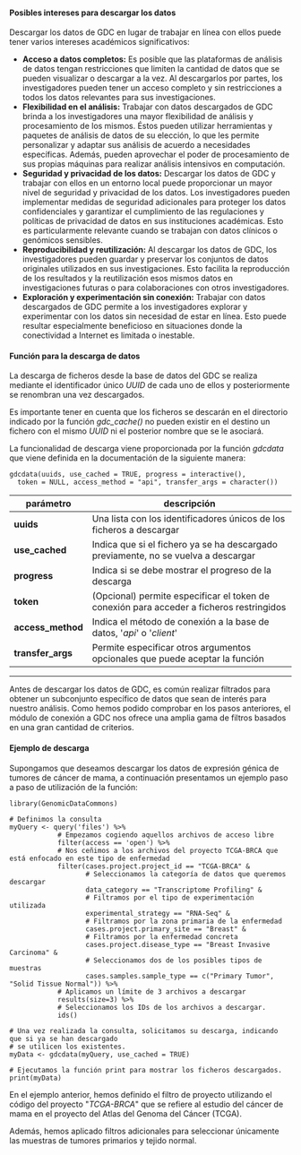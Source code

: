 #### Posibles intereses para descargar los datos

Descargar los datos de GDC en lugar de trabajar en línea con ellos puede tener varios intereses académicos significativos:

* **Acceso a datos completos:** Es posible que las plataformas de análisis de datos tengan restricciones que limiten la cantidad de datos que se pueden visualizar o descargar a la vez. Al descargarlos por partes, los investigadores pueden tener un acceso completo y sin restricciones a todos los datos relevantes para sus investigaciones.
* **Flexibilidad en el análisis:** Trabajar con datos descargados de GDC brinda a los investigadores una mayor flexibilidad de análisis y procesamiento de los mismos. Éstos pueden utilizar herramientas y paquetes de análisis de datos de su elección, lo que les permite personalizar y adaptar sus análisis de acuerdo a necesidades específicas. Además, pueden aprovechar el poder de procesamiento de sus propias máquinas para realizar análisis intensivos en computación.
* **Seguridad y privacidad de los datos:** Descargar los datos de GDC y trabajar con ellos en un entorno local puede proporcionar un mayor nivel de seguridad y privacidad de los datos. Los investigadores pueden implementar medidas de seguridad adicionales para proteger los datos confidenciales y garantizar el cumplimiento de las regulaciones y políticas de privacidad de datos en sus instituciones académicas. Esto es particularmente relevante cuando se trabajan con datos clínicos o genómicos sensibles.
* **Reproducibilidad y reutilización:** Al descargar los datos de GDC, los investigadores pueden guardar y preservar los conjuntos de datos originales utilizados en sus investigaciones. Esto facilita la reproducción de los resultados y la reutilización esos mismos datos en investigaciones futuras o para colaboraciones con otros investigadores. 
* **Exploración y experimentación sin conexión:** Trabajar con datos descargados de GDC permite a los investigadores explorar y experimentar con los datos sin necesidad de estar en línea. Esto puede resultar especialmente beneficioso en situaciones donde la conectividad a Internet es limitada o inestable.


#### Función para la descarga de datos

La descarga de ficheros desde la base de datos del GDC se realiza mediante el identificador único *UUID* de cada uno de ellos y posteriormente se renombran una vez descargados.

Es importante tener en cuenta que los ficheros se descarán en el directorio indicado por la función *gdc_cache()* no pueden existir en el destino un fichero con el mismo *UUID* ni el posterior nombre que se le asociará.

La funcionalidad de descarga viene proporcionada por la función *gdcdata* que viene definida en la documentación de la siguiente manera:

```{r}
gdcdata(uuids, use_cached = TRUE, progress = interactive(),
  token = NULL, access_method = "api", transfer_args = character())
```

|parámetro  |descripción|
|---------  |-----------|
|**uuids** | Una lista con los identificadores únicos de los ficheros a descargar|
|**use_cached** | Indica que si el fichero ya se ha descargado previamente, no se vuelva a descargar|
|**progress** | Indica si se debe mostrar el progreso de la descarga|
|**token** | (Opcional) permite especificar el token de conexión para acceder a ficheros restringidos|
|**access_method** | Indica el método de conexión a la base de datos, '*api*' o '*client*'|
|**transfer_args** | Permite especificar otros argumentos opcionales que puede aceptar la función |

--------------------------------

Antes de descargar los datos de GDC, es común realizar filtrados para obtener un subconjunto específico de datos que sean de interés para nuestro análisis. Como hemos podido comprobar en los pasos anteriores, el módulo de conexión a GDC nos ofrece una amplia gama de filtros basados en una gran cantidad de criterios.

#### Ejemplo de descarga

Supongamos que deseamos descargar los datos de expresión génica de tumores de cáncer de mama, a continuación presentamos un ejemplo paso a paso de utilización de la función:

```{r}
library(GenomicDataCommons)

# Definimos la consulta
myQuery <- query('files') %>% 
            # Empezamos cogiendo aquellos archivos de acceso libre
            filter(access == 'open') %>%
            # Nos ceñimos a los archivos del proyecto TCGA-BRCA que está enfocado en este tipo de enfermedad
            filter(cases.project.project_id == "TCGA-BRCA" & 
                   # Seleccionamos la categoría de datos que queremos descargar
                   data_category == "Transcriptome Profiling" & 
                   # Filtramos por el tipo de experimentación utilizada
                   experimental_strategy == "RNA-Seq" &
                   # Filtramos por la zona primaria de la enfermedad
                   cases.project.primary_site == "Breast" &
                   # Filtramos por la enfermedad concreta
                   cases.project.disease_type == "Breast Invasive Carcinoma" &
                   # Seleccionamos dos de los posibles tipos de muestras
                   cases.samples.sample_type == c("Primary Tumor", "Solid Tissue Normal")) %>%
            # Aplicamos un límite de 3 archivos a descargar
            results(size=3) %>% 
            # Seleccionamos los IDs de los archivos a descargar.
            ids()

# Una vez realizada la consulta, solicitamos su descarga, indicando que si ya se han descargado
# se utilicen los existentes.
myData <- gdcdata(myQuery, use_cached = TRUE)

# Ejecutamos la función print para mostrar los ficheros descargados.
print(myData)
```

En el ejemplo anterior, hemos definido el filtro de proyecto utilizando el código del proyecto "*TCGA-BRCA*" que se refiere al estudio del cáncer de mama en el proyecto del Atlas del Genoma del Cáncer (TCGA).

Además, hemos aplicado filtros adicionales para seleccionar únicamente las muestras de tumores primarios y tejido normal.